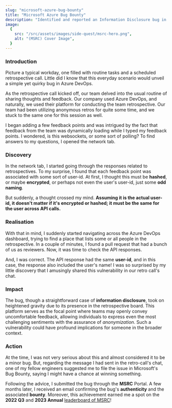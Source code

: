 ```yaml
---
slug: "microsoft-azure-bug-bounty"
title: "Microsoft Azure Bug Bounty"
description: "Identified and reported an Information Disclosure bug in Azure DevOps. Rewarded with a $5000 bounty."
image:
  {
    src: "/src/assets/images/side-quest/msrc-hero.png",
    alt: "(MSRC) Cover Image",
  }
---
```


### Introduction

Picture a typical workday, one filled with routine tasks and a scheduled retrospective call. Little did I know that this everyday scenario would unveil a simple yet quirky bug in Azure DevOps.

As the retrospective call kicked off, our team delved into the usual routine of sharing thoughts and feedback. Our company used Azure DevOps, and naturally, we used their platform for conducting the team retrospective. Our team had been utilizing anonymous retros for quite some time, and we stuck to the same one for this session as well.

I began adding a few feedback points and was intrigued by the fact that feedback from the team was dynamically loading while I typed my feedback points. I wondered, is this websockets, or some sort of polling? To find answers to my questions, I opened the network tab.

### Discovery

In the network tab, I started going through the responses related to retrospectives. To my surprise, I found that each feedback point was associated with some sort of user-id. At first, I thought this must be **hashed**, or maybe **encrypted**, or perhaps not even the user's user-id, just some **odd naming**.

But suddenly, a thought crossed my mind. **Assuming it is the actual user-id, it doesn't matter if it's encrypted or hashed; it must be the same for the user across API calls.**

### Realisation

With that in mind, I suddenly started navigating across the Azure DevOps dashboard, trying to find a place that lists some or all people in the retrospective. In a couple of minutes, I found a pull request that had a bunch of us as reviewers. Now, it was time to check the API responses.

And, I was correct. The API response had the same **user-id**, and in this case, the response also included the user's name! I was so surprised by my little discovery that I amusingly shared this vulnerability in our retro call's chat.

### Impact

The bug, though a straightforward case of **information disclosure**, took on heightened gravity due to its presence in the retrospective board. This platform serves as the focal point where teams may openly convey uncomfortable feedback, allowing individuals to express even the most challenging sentiments with the assurance of _anonymization_. Such a vulnerability could have profound implications for someone in the broader context.

### Action

At the time, I was not very serious about this and almost considered it to be a minor bug. But, regarding the message I had sent in the retro-call's chat, one of my fellow engineers suggested me to file the issue in Microsoft's Bug Bounty, saying I might have a chance at winning something.

Following the advice, I submitted the bug through the **MSRC** Portal. A few months later, I received an email confirming the bug's **authenticity** and the associated **bounty**. Moreover, this achievement earned me a spot on the **2022 Q3** and **2023 Annual** [leaderboard of MSRC](https://msrc.microsoft.com/leaderboard)!
